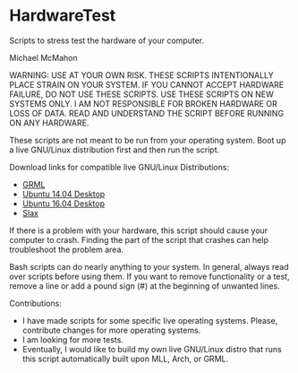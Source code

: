 # HardwareTest

Scripts to stress test the hardware of your computer.

Michael McMahon

WARNING: USE AT YOUR OWN RISK.  THESE SCRIPTS INTENTIONALLY PLACE STRAIN ON YOUR
SYSTEM.  IF YOU CANNOT ACCEPT HARDWARE FAILURE, DO NOT USE THESE SCRIPTS.  USE
THESE SCRIPTS ON NEW SYSTEMS ONLY.  I AM NOT RESPONSIBLE FOR BROKEN HARDWARE OR
LOSS OF DATA.  READ AND UNDERSTAND THE SCRIPT BEFORE RUNNING ON ANY HARDWARE.

These scripts are not meant to be run from your operating system.  Boot up a
live GNU/Linux distribution first and then run the script.

Download links for compatible live GNU/Linux Distributions:

- [GRML](https://grml.org/download/)
- [Ubuntu 14.04 Desktop](http://releases.ubuntu.com/14.04/)
- [Ubuntu 16.04 Desktop](http://releases.ubuntu.com/16.04/)
- [Slax](https://www.slax.org/)

If there is a problem with your hardware, this script should cause your computer
to crash.  Finding the part of the script that crashes can help troubleshoot the
problem area.

Bash scripts can do nearly anything to your system.  In general, always read
over scripts before using them.  If you want to remove functionality or a test,
remove a line or add a pound sign (#) at the beginning of unwanted lines.

Contributions:

- I have made scripts for some specific live operating systems.  Please,
  contribute changes for more operating systems.
- I am looking for more tests.
- Eventually, I would like to build my own live GNU/Linux distro that runs this
  script automatically built upon MLL, Arch, or GRML.
